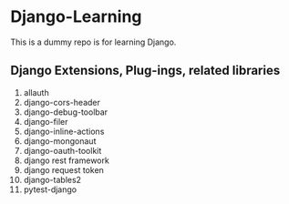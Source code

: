 # Django-Learning
This is a dummy repo is for learning Django.

## Django Extensions, Plug-ings, related libraries
1. allauth
2. django-cors-header
3. django-debug-toolbar
4. django-filer
5. django-inline-actions
6. django-mongonaut
7. django-oauth-toolkit
8. django rest framework
9. django request token
10. django-tables2
11. pytest-django
